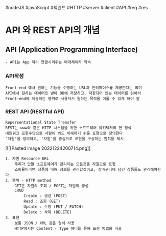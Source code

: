#nodeJS #javaScript #백엔드 #HTTP #server #client #API #req #res 

# API 와 REST API의 개념

## API (Application Programming Interface)
	- API는 App 끼리 연결시켜주는 매개체이자 약속

### API작성
	Front-end 에서 원하는 기능을 수행하는 URL과 인터페이스를 제공한다는 의미
	API에서 원하는 데이터르 받아 DB에 저장하고, 저장되어 있는 데이터를 읽어서 
	Front-end에 제공하는 행위로 사용자가 원하는 목적을 이룰 수 있게 해야 함

### REST API (RESTful API)
	Repersentational State Trensfer
	REST는 www와 같은 HTTP 시스템을 위한 소프트웨어 아키텍쳐의 한 형식
	네트워크 표현수단으로 사람이 봐도 이해하기 쉬운 표현으로 정의한다
	'자원'을 정의하고, '자원'을 중심으로 표현을 구상하는 원칙을 제시
[![[Pasted image 20221224200714.png]]

	1. 자원 Resource URL
		우리가 만들 소프트웨어가 관리하는 모든것을 자원으로 표현
		쇼핑몰이라면 상품에 대해 정보를 관리할것이고, 장바구니에 담긴 상품들도 관리해야한다.
	2. 행위 - HTTP method
		GET은 자원의 조회 / POST는 자원의 생성
		CRUD 
			Create : 생성 (POST)
			Read : 조회 (GET)
			Update : 수정 (PUT / PATCH)
			Delete : 삭제 (DELETE)
	3. 표현
		보통 JSON / XML 같은 형식 사용
		HTTP에서는 Content - Type 헤더를 통해 표현 방법을 서술 